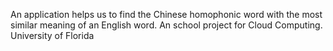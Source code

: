 An application helps us to find the Chinese homophonic word with the most similar meaning of an English word.
An school project for Cloud Computing.
University of Florida
